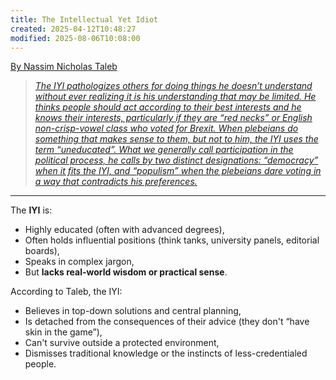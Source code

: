 ```yaml
---
title: The Intellectual Yet Idiot
created: 2025-04-12T10:48:27
modified: 2025-08-06T10:08:00
---
```


[By Nassim Nicholas Taleb](https://en.wikipedia.org/wiki/Skin_in_the_Game_(book)#Intellectual_Yet_Idiot)

> _[The IYI pathologizes others for doing things he doesn’t understand without ever realizing it is his understanding that may be limited. He thinks people should act according to their best interests and he knows their interests, particularly if they are “red necks” or English non-crisp-vowel class who voted for Brexit. When plebeians do something that makes sense to them, but not to him, the IYI uses the term “uneducated”. What we generally call participation in the political process, he calls by two distinct designations: “democracy” when it fits the IYI, and “populism” when the plebeians dare voting in a way that contradicts his preferences.](https://medium.com/incerto/the-intellectual-yet-idiot-13211e2d0577)_

---

The **IYI** is:

* Highly educated (often with advanced degrees),
* Often holds influential positions (think tanks, university panels, editorial boards),
* Speaks in complex jargon,
* But **lacks real-world wisdom or practical sense**.

According to Taleb, the IYI:

* Believes in top-down solutions and central planning,
* Is detached from the consequences of their advice (they don't “have skin in the game”),
* Can't survive outside a protected environment,
* Dismisses traditional knowledge or the instincts of less-credentialed people.
